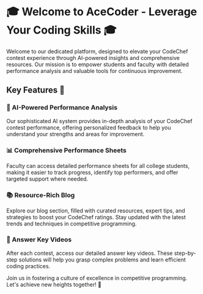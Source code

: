 # 🎓 Welcome to AceCoder - Leverage Your Coding Skills 🎓

Welcome to our dedicated platform, designed to elevate your CodeChef contest experience through AI-powered insights and comprehensive resources. Our mission is to empower students and faculty with detailed performance analysis and valuable tools for continuous improvement.

## Key Features 🌟

### 🤖 AI-Powered Performance Analysis
Our sophisticated AI system provides in-depth analysis of your CodeChef contest performance, offering personalized feedback to help you understand your strengths and areas for improvement.

### 📊 Comprehensive Performance Sheets
Faculty can access detailed performance sheets for all college students, making it easier to track progress, identify top performers, and offer targeted support where needed.

### 📚 Resource-Rich Blog
Explore our blog section, filled with curated resources, expert tips, and strategies to boost your CodeChef ratings. Stay updated with the latest trends and techniques in competitive programming.

### 🎥 Answer Key Videos
After each contest, access our detailed answer key videos. These step-by-step solutions will help you grasp complex problems and learn efficient coding practices.

Join us in fostering a culture of excellence in competitive programming. Let's achieve new heights together! 🚀
